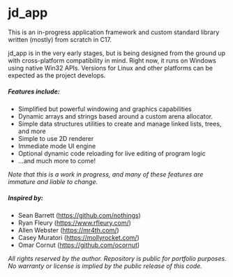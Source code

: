 # jd_app
This is an in-progress application framework and custom standard library written (mostly) from scratch in C17. 

jd_app is in the very early stages, but is being designed from the ground up with cross-platform compatibility in mind. Right now, it runs on Windows using native Win32 APIs. Versions for Linux and other platforms can be expected as the project develops.

##### Features include:
- Simplified but powerful windowing and graphics capabilities
- Dynamic arrays and strings based around a custom arena allocator.
- Simple data structures utilities to create and manage linked lists, trees, and more
- Simple to use 2D renderer
- Immediate mode UI engine
- Optional dynamic code reloading for live editing of program logic
- ...and much more to come!

*Note that this is a work in progress, and many of these features are immature and liable to change.*

##### Inspired by:
- Sean Barrett (https://github.com/nothings)
- Ryan Fleury (https://www.rfleury.com/)
- Allen Webster (https://mr4th.com/)
- Casey Muratori (https://mollyrocket.com/)
- Omar Cornut (https://github.com/ocornut)

*All rights reserved by the author. Repository is public for portfolio purposes. No warranty or license is implied by the public release of this code.*
